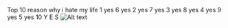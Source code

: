 Top 10 reason why i hate my life
1 yes   6 yes
2 yes   7 yes
3 yes   8 yes
4 yes   9 yes
5 yes   10 Y E S
![ Alt text](http://67.media.tumblr.com/705f7326b602bb2e81d014722896da69/tumblr_nvwqj1eojy1uhpv9wo1_500.gif)
